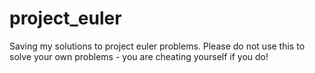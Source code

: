 project_euler
=============
Saving my solutions to project euler problems. Please do not use this to solve your own problems - you are cheating yourself if you do!
